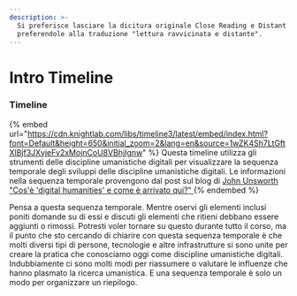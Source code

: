 ```yaml
---
description: >-
  Si preferisce lasciare la dicitura originale Close Reading e Distant Reading
  preferendole alla traduzione "lettura ravvicinata e distante".
---
```


# Intro Timeline

### Timeline

{% embed url="https://cdn.knightlab.com/libs/timeline3/latest/embed/index.html?font=Default&height=650&initial_zoom=2&lang=en&source=1wZK4Sh7LtGftXlBjf3JXvjeFv2xMojnCoU8VBhjIgnw" %}
Questa timeline utilizza gli strumenti delle discipline umanistiche digitali per visualizzare la sequenza temporale degli sviluppi delle discipline umanistiche digitali. Le informazioni nella sequenza temporale provengono dal post sul blog di [John Unsworth "Cos'è 'digital humanities' e come è arrivato qui?" ](https://blogs.brandeis.edu/library/2012/10/09/whats-digital-humanities-and-how-did-it-get-here/)
{% endembed %}

Pensa a questa sequenza temporale. Mentre oservi gli elementi inclusi poniti domande su di essi e discuti gli elementi che ritieni debbano essere aggiunti o rimossi. Potresti voler tornare su questo durante tutto il corso, ma il punto che sto cercando di chiarire con questa sequenza temporale è che molti diversi tipi di persone, tecnologie e altre infrastrutture si sono unite per creare la pratica che conosciamo oggi come discipline umanistiche digitali. Indubbiamente ci sono molti modi per riassumere o valutare le influenze che hanno plasmato la ricerca umanistica. E una sequenza temporale è solo un modo per organizzare un riepilogo.&#x20;



